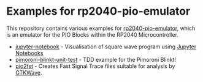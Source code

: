 # Examples for rp2040-pio-emulator

This repository contains various examples for [rp2040-pio-emulator](https://github.com/NathanY3G/rp2040-pio-emulator), which is an emulator for the PIO Blocks within the RP2040 Microcontroller.

* [jupyter-notebook](./jupyter-notebook/README.md) - Visualisation of square wave program using [Jupyter Notebooks](https://jupyter.org/)
* [pimoroni-blinkt-unit-test](./pimoroni-blinkt-unit-test/README.md) - TDD example for the Pimoroni Blinkt!
* [pio2fst](./pio2fst/README.md) - Creates Fast Signal Trace files suitable for analysis by [GTKWave](https://gtkwave.sourceforge.net/).

